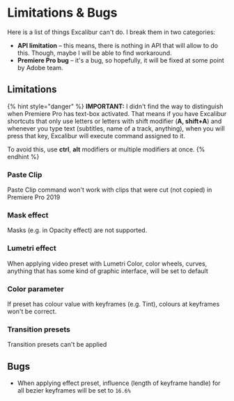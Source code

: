 # Limitations & Bugs

Here is a list of things Excalibur can't do. I break them in two categories:

* **API limitation** – this means, there is nothing in API that will allow to do this. Though, maybe I will be able to find workaround.
* **Premiere Pro bug** – it's a bug, so hopefully, it will be fixed at some point by Adobe team.

## Limitations

{% hint style="danger" %}
**IMPORTANT:** I didn't find the way to distinguish when Premiere Pro has text-box activated. That means if you have Excalibur shortcuts that only use letters or letters with shift modifier (**A, shift+A**) and whenever you type text (subtitles, name of a track, anything), when you will press that key, Excalibur will execute command assigned to it.

To avoid this, use **ctrl**, **alt** modifiers or multiple modifiers at once.
{% endhint %}

### Paste Clip

Paste Clip command won't work with clips that were cut (not copied) in Premiere Pro 2019

### Mask effect

Masks (e.g. in Opacity effect) are not supported.

### Lumetri effect

When applying video preset with Lumetri Color, color wheels, curves,  anything that has some kind of graphic interface, will be set to default

### Color parameter

If preset has colour value with keyframes (e.g. Tint), colours at keyframes won't be correct.

### Transition presets

Transition presets can't be applied

## Bugs

* When applying effect preset, influence (length of keyframe handle) for all bezier keyframes will be set to `16.6%`

